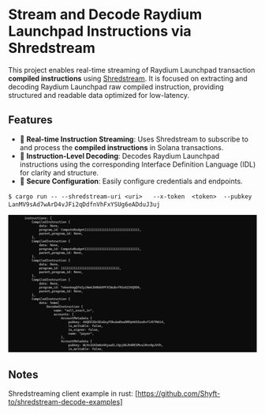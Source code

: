# Stream and Decode Raydium Launchpad Instructions via Shredstream

This project enables real-time streaming of Raydium Launchpad transaction **compiled instructions** using [Shredstream](https://github.com/Shyft-to/shredstream-decode-examples). It is focused on extracting and decoding Raydium Launchpad raw compiled instruction, providing structured and readable data optimized for low-latency.

## Features
- 🔄 **Real-time Instruction Streaming**: Uses Shredstream to subscribe to and process the **compiled instructions** in Solana transactions.
- 🧩 **Instruction-Level Decoding**: Decodes Raydium Launchpad instructions using the corresponding Interface Definition Language (IDL) for clarity and structure.
- 🔐 **Secure Configuration**: Easily configure credentials and endpoints.


```
$ cargo run -- --shredstream-uri <uri>   --x-token  <token>  --pubkey LanMV9sAd7wArD4vJFi2qDdfnVhFxYSUg6eADduJ3uj
```

![screenshot](assets/screenshot-example.png?raw=true "Screenshot")

## Notes

Shredstreaming client example in rust: [https://github.com/Shyft-to/shredstream-decode-examples]